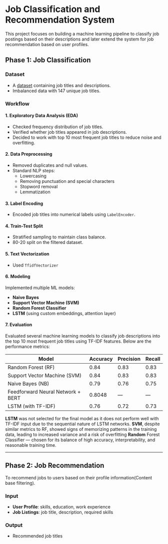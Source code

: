 # Job Classification and Recommendation System
This project focuses on building a machine learning pipeline to classify job postings based on their descriptions and later extend the system for job recommendation based on user profiles.

## Phase 1: Job Classification

### Dataset
- A [dataset](https://www.kaggle.com/datasets/ravindrasinghrana/job-description-dataset/data) containing job titles and descriptions.
- Imbalanced data with 147 unique job titles.

### Workflow

#### 1. Exploratory Data Analysis (EDA)
- Checked frequency distribution of job titles.
- Verified whether job titles appeared in job descriptions.
- Decided to work with top 10 most frequent job titles to reduce noise and overfitting.

#### 2. Data Preprocessing
- Removed duplicates and null values.
- Standard NLP steps:
  - Lowercasing
  - Removing punctuation and special characters
  - Stopword removal
  - Lemmatization

#### 3. Label Encoding
- Encoded job titles into numerical labels using `LabelEncoder`.

#### 4. Train-Test Split
- Stratified sampling to maintain class balance.
- 80-20 split on the filtered dataset.

#### 5. Text Vectorization
- Used `TfidfVectorizer` 

#### 6. Modeling
Implemented multiple ML models:
- **Naive Bayes**
- **Support Vector Machine (SVM)**
- **Random Forest Classifier**
- **LSTM** (using custom embeddings, attention layer)

#### 7. Evaluation
Evaluated several machine learning models to classify job descriptions into the top 10 most frequent job titles using TF-IDF features. Below are the performance metrics:

| Model                               | Accuracy | Precision | Recall |
|-------------------------------------|----------|-----------|--------|
| Random Forest (RF)                  | 0.84     | 0.83      | 0.83   |
| Support Vector Machine (SVM)        | 0.84     | 0.83      | 0.83   |
| Naive Bayes (NB)                    | 0.79     | 0.76      | 0.75   |
| Feedforward Neural Network + BERT  | 0.8048   | —         | —      |
| LSTM (with TF-IDF)                  | 0.76     | 0.72      | 0.73   |

**LSTM** was not selected for the final model as it does not perform well with TF-IDF input due to the sequential nature of LSTM networks.
**SVM**, despite similar metrics to RF, showed signs of memorizing patterns in the training data, leading to increased variance and a risk of overfitting
**Random** Forest Classifier — chosen for its balance of high accuracy, interpretability, and reasonable training time.

---

## Phase 2: Job Recommendation

To recommend jobs to users based on their profile information(Content base filtering).

### Input
- **User Profile**: skills, education, work experience
- **Job Listings**: job title, description, required skills

### Output
- Recommended job titles

